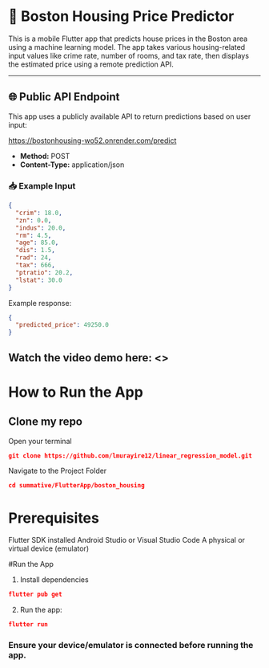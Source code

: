 # 🏡 Boston Housing Price Predictor

This is a mobile Flutter app that predicts house prices in the Boston area using a machine learning model. The app takes various housing-related input values like crime rate, number of rooms, and tax rate, then displays the estimated price using a remote prediction API.

---

## 🌐 Public API Endpoint

This app uses a publicly available API to return predictions based on user input:

https://bostonhousing-wo52.onrender.com/predict


- **Method:** POST  
- **Content-Type:** application/json

### 📥 Example Input

```json
{
  "crim": 18.0,
  "zn": 0.0,
  "indus": 20.0,
  "rm": 4.5,
  "age": 85.0,
  "dis": 1.5,
  "rad": 24,
  "tax": 666,
  "ptratio": 20.2,
  "lstat": 30.0
}
```

Example response:
```json
{
  "predicted_price": 49250.0
}
```

## Watch the video demo here: <>

# How to Run the App
##  Clone my repo 
Open your terminal

```json
git clone https://github.com/lmurayire12/linear_regression_model.git
```
 Navigate to the Project Folder
 ```json
 cd summative/FlutterApp/boston_housing
```

# Prerequisites
Flutter SDK installed
Android Studio or Visual Studio Code
A physical or virtual device (emulator)

#Run the App

1. Install dependencies

```json
flutter pub get
```

2. Run the app:

```json
flutter run 
```

### Ensure your device/emulator is connected before running the app.


